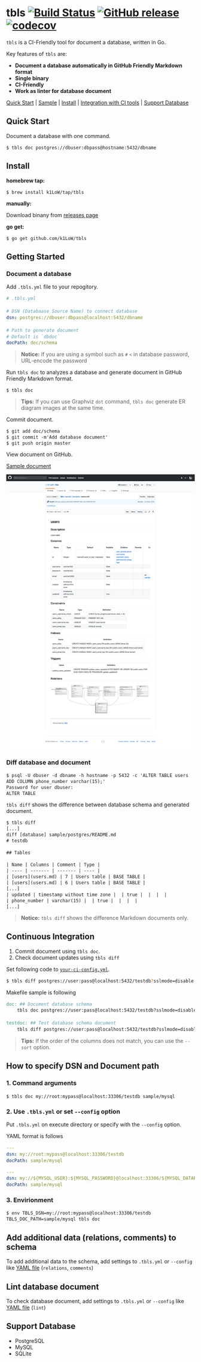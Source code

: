 # tbls [![Build Status](https://travis-ci.org/k1LoW/tbls.svg?branch=master)](https://travis-ci.org/k1LoW/tbls) [![GitHub release](https://img.shields.io/github/release/k1LoW/tbls.svg)](https://github.com/k1LoW/tbls/releases) [![codecov](https://codecov.io/gh/k1LoW/tbls/branch/master/graph/badge.svg)](https://codecov.io/gh/k1LoW/tbls)

`tbls` is a CI-Friendly tool for document a database, written in Go.

Key features of `tbls` are:

- **Document a database automatically in GitHub Friendly Markdown format**
- **Single binary**
- **CI-Friendly**
- **Work as linter for database document**

[Quick Start](#quick-start) | [Sample](sample/postgres/README.md) | [Install](#install) | [Integration with CI tools](#integration-with-ci-tools) |  [Support Database](#support-database)

## Quick Start

Document a database with one command.

``` console
$ tbls doc postgres://dbuser:dbpass@hostname:5432/dbname
```

## Install

**homebrew tap:**

```console
$ brew install k1LoW/tap/tbls
```

**manually:**

Download binany from [releases page](https://github.com/k1LoW/tbls/releases)

**go get:**

```console
$ go get github.com/k1LoW/tbls
```

## Getting Started

### Document a database

Add `.tbls.yml` file to your repogitory.

``` yaml
# .tbls.yml

# DSN (Databaase Source Name) to connect database
dsn: postgres://dbuser:dbpass@localhost:5432/dbname

# Path to generate document
# Default is `dbdoc`
docPath: doc/schema
```

> **Notice:** If you are using a symbol such as `#` `<` in database password, URL-encode the password

Run `tbls doc` to analyzes a database and generate document in GitHub Friendly Markdown format.

``` console
$ tbls doc
```

> **Tips:** If you can use Graphviz `dot` command, `tbls doc` generate ER diagram images at the same time.

Commit document.

``` console
$ git add doc/schema
$ git commit -m'Add database document'
$ git push origin master
```

View document on GitHub.

[Sample document](sample/postgres/README.md)

![sample](sample/doc.png)

### Diff database and document

``` console
$ psql -U dbuser -d dbname -h hostname -p 5432 -c 'ALTER TABLE users ADD COLUMN phone_number varchar(15);'
Password for user dbuser:
ALTER TABLE
```

`tbls diff` shows the difference between database schema and generated document.

```console
$ tbls diff
[...]
diff [database] sample/postgres/README.md
# testdb

## Tables

| Name | Columns | Comment | Type |
| ---- | ------- | ------- | ---- |
| [users](users.md) | 7 | Users table | BASE TABLE |
| [users](users.md) | 6 | Users table | BASE TABLE |
[...]
| updated | timestamp without time zone |  | true |  |  |  |
| phone_number | varchar(15) |  | true |  |  |  |
[...]
```

> **Notice:** `tbls diff` shows the difference Markdown documents only.

## Continuous Integration

1. Commit document using `tbls doc`.
2. Check document updates using `tbls diff`

Set following code to [`your-ci-config.yml`](https://github.com/k1LoW/tbls/blob/ffad9d7463bb22baa236c7b673fd679f1850f37d/.travis.yml#L19).

```sh
$ tbls diff postgres://user:pass@localhost:5432/testdb?sslmode=disable ./dbdoc
```

Makefile sample is following

``` makefile
doc: ## Document database schema
	tbls doc postgres://user:pass@localhost:5432/testdb?sslmode=disable ./dbdoc

testdoc: ## Test database schema document
	tbls diff postgres://user:pass@localhost:5432/testdb?sslmode=disable ./dbdoc
```

> **Tips:** If the order of the columns does not match, you can use the `--sort` option.







## How to specify DSN and Document path

### 1. Command arguments

``` console
$ tbls doc my://root:mypass@localhost:33306/testdb sample/mysql
```

### 2. Use `.tbls.yml` or set `--config` option

Put `.tbls.yml` on execute directory or specify with the `--config` option.

YAML format is follows

``` yaml
---
dsn: my://root:mypass@localhost:33306/testdb
docPath: sample/mysql
```

``` yaml
---
dsn: my://${MYSQL_USER}:${MYSQL_PASSWORD}@localhost:33306/${MYSQL_DATABASE}
docPath: sample/mysql
```

### 3. Envirionment

``` console
$ env TBLS_DSN=my://root:mypass@localhost:33306/testdb TBLS_DOC_PATH=sample/mysql tbls doc
```

## Add additional data (relations, comments) to schema

To add additional data to the schema, add settings to `.tbls.yml` or `--config` like [YAML file](testdata/additional_data.yml) (`relations`, `comments`)

## Lint database document

To check database document, add settings to `.tbls.yml` or `--config` like [YAML file](testdata/additional_data.yml) (`lint`)

## Support Database

- PostgreSQL
- MySQL
- SQLite

